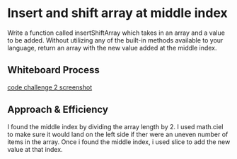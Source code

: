 # Insert and shift array at middle index

Write a function called insertShiftArray which takes in an array and a value to be added. Without utilizing any of the built-in methods available to your language, return an array with the new value added at the middle index.

## Whiteboard Process

[code challenge 2 screenshot](https://user-images.githubusercontent.com/75649765/149020081-4f1ed80f-d22b-4380-b2a2-c3a27d7ac769.png)

## Approach & Efficiency

I found the middle index by dividing the array length by 2. I used math.ciel to make sure it would land on the left side if ther were an uneven number of items in the array. Once i found the middle index, i used slice to add the new value at that index.
